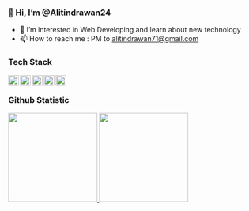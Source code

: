 ### 👋 Hi, I’m @Alitindrawan24
- 👀 I’m interested in Web Developing and learn about new technology
- 📫 How to reach me : PM to alitindrawan71@gmail.com

### Tech Stack
<a href="#"><img align="left" alt="JavaScript" title="JavaScript" width="21px" src="https://brandeps.com/logo-download/J/JavaScript-logo-vector-01.svg" /></a>
<a href="#"><img align="left" alt="PHP" title="PHP" width="21px" src="https://brandeps.com/logo-download/P/PHP-logo-vector-01.svg" /></a>
<a href="#"><img align="left" alt="Node Js" title="Node Js" width="21px" src="https://brandeps.com/logo-download/N/Node-JS-logo-vector-01.svg" /></a>
<a href="#"><img align="left" alt="mySql" title="MySql" width="21px" src="https://brandeps.com/logo-download/M/MySQL-logo-vector-01.svg" /></a>
<a href="#"><img align="left" alt="Laravel" title="Laravel" width="21px" src="https://brandeps.com/icon-download/L/Laravel-icon-vector-04.svg" /></a>
<br>

### Github Statistic
<p align="left">
<a href="https://github.com/alitindrawan24">
  <img height="180em" src="https://github-readme-stats-eight-theta.vercel.app/api?username=alitindrawan24&show_icons=true&theme=algolia&include_all_commits=true&count_private=true"/>
  <img height="180em" src="https://github-readme-stats-eight-theta.vercel.app/api/top-langs/?username=alitindrawan24&layout=compact&langs_count=8&theme=algolia"/>
</a>
</p>
